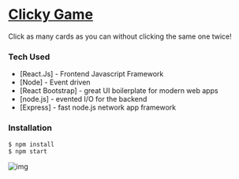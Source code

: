 # [Clicky Game](https://immense-refuge-14389.herokuapp.com/)

Click as many cards as you can without clicking the same one twice!

### Tech Used

* [React.Js] - Frontend Javascript Framework
* [Node] - Event driven 
* [React Bootstrap] - great UI boilerplate for modern web apps
* [node.js] - evented I/O for the backend
* [Express] - fast node.js network app framework 

### Installation

```sh
$ npm install
$ npm start
```

![img](https://i.imgur.com/sWbdE47.png)
